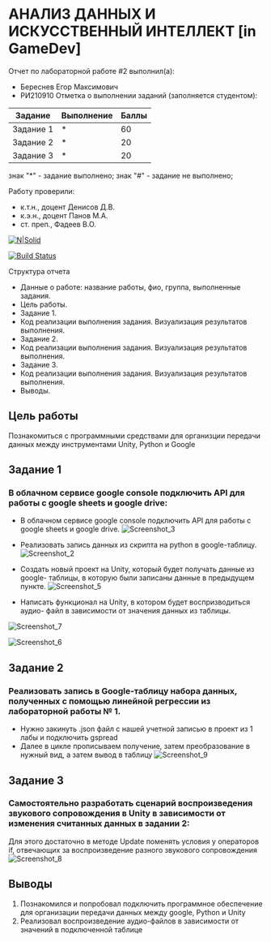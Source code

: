 # АНАЛИЗ ДАННЫХ И ИСКУССТВЕННЫЙ ИНТЕЛЛЕКТ [in GameDev]
Отчет по лабораторной работе #2 выполнил(а):
- Береснев Егор Максимович
- РИ210910
Отметка о выполнении заданий (заполняется студентом):

| Задание | Выполнение | Баллы |
| ------ | ------ | ------ |
| Задание 1 | * | 60 |
| Задание 2 | * | 20 |
| Задание 3 | * | 20 |

знак "*" - задание выполнено; знак "#" - задание не выполнено;

Работу проверили:
- к.т.н., доцент Денисов Д.В.
- к.э.н., доцент Панов М.А.
- ст. преп., Фадеев В.О.

[![N|Solid](https://cldup.com/dTxpPi9lDf.thumb.png)](https://nodesource.com/products/nsolid)

[![Build Status](https://travis-ci.org/joemccann/dillinger.svg?branch=master)](https://travis-ci.org/joemccann/dillinger)

Структура отчета

- Данные о работе: название работы, фио, группа, выполненные задания.
- Цель работы.
- Задание 1.
- Код реализации выполнения задания. Визуализация результатов выполнения.
- Задание 2.
- Код реализации выполнения задания. Визуализация результатов выполнения.
- Задание 3.
- Код реализации выполнения задания. Визуализация результатов выполнения.
- Выводы.

## Цель работы
Познакомиться с программными средствами для организции передачи данных между инструментами Unity, Python и Google

## Задание 1
### В облачном сервисе google console подключить API для работы с google sheets и google drive:
   - В облачном сервисе google console подключить API для работы с google
sheets и google drive.
![Screenshot_3](https://user-images.githubusercontent.com/113898917/194757760-4bd91bf8-d206-42a5-8b47-7fae72993912.png)

   - Реализовать запись данных из скрипта на python в google-таблицу.
![Screenshot_2](https://user-images.githubusercontent.com/113898917/194757798-90018ec9-cfac-4bf2-983e-424f206ae68e.png)

   - Создать новый проект на Unity, который будет получать данные из google-
таблицы, в которую были записаны данные в предыдущем пункте.
![Screenshot_5](https://user-images.githubusercontent.com/113898917/194757841-80f1311b-be76-4e82-ba9a-c7b57322b653.png)

   - Написать функционал на Unity, в котором будет воспризводиться аудио-
файл в зависимости от значения данных из таблицы.

![Screenshot_7](https://user-images.githubusercontent.com/113898917/194757880-c7c0f682-915d-4fa6-9491-1514320535b7.png)

![Screenshot_6](https://user-images.githubusercontent.com/113898917/194757855-1fc79ddb-291f-418c-be0d-a63149cdfd52.png)

## Задание 2
### Реализовать запись в Google-таблицу набора данных, полученных с помощью линейной регрессии из лабораторной работы № 1.
   - Нужно закинуть .json файл с нашей учетной записью в проект из 1 лабы и подключить gspread
   - Далее в цикле прописываем получение, затем преобразование в нужный вид, а затем вывод в таблицу
![Screenshot_9](https://user-images.githubusercontent.com/113898917/194757887-6485a7cc-ee0a-4bbc-ba0d-7d4b3b420744.png)

## Задание 3
### Самостоятельно разработать сценарий воспроизведения звукового сопровождения в Unity в зависимости от изменения считанных данных в задании 2:
   Для этого достаточно в методе Update поменять условия у операторов if, отвечающих за воспроизведение разного звукового сопровождения
![Screenshot_8](https://user-images.githubusercontent.com/113898917/194757888-cba2a8ee-200f-44ea-b83c-b171dd730ba0.png)


## Выводы
   1. Познакомился и попробовал подключить программное обеспечение для организации передачи данных между google, Python и Unity
   2. Реализовал воспроизведение аудио-файлов в зависимости от значений в подключенной таблице
